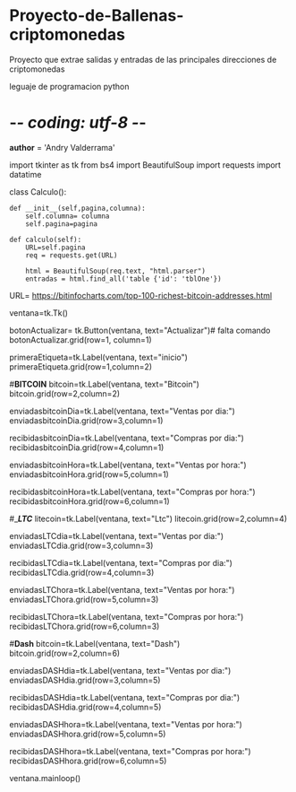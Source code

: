 # Proyecto-de-Ballenas-criptomonedas
Proyecto que extrae salidas y entradas de las principales direcciones de criptomonedas

leguaje de programacion python

# -*- coding: utf-8 -*-
__author__ = 'Andry Valderrama'

import tkinter as tk
from bs4 import BeautifulSoup
import requests
import datatime


class Calculo():
    
    def __init__(self,pagina,columna):
        self.columna= columna
        self.pagina=pagina
        
    def calculo(self):
        URL=self.pagina
        req = requests.get(URL)
        
        html = BeautifulSoup(req.text, "html.parser")
        entradas = html.find_all('table {'id': 'tblOne'})

URL= https://bitinfocharts.com/top-100-richest-bitcoin-addresses.html


ventana=tk.Tk()

botonActualizar= tk.Button(ventana, text="Actualizar")# falta comando
botonActualizar.grid(row=1, column=1)


primeraEtiqueta=tk.Label(ventana, text="inicio")
primeraEtiqueta.grid(row=1,column=2)

#__________________BITCOIN__________________
bitcoin=tk.Label(ventana, text="Bitcoin")
bitcoin.grid(row=2,column=2)

enviadasbitcoinDia=tk.Label(ventana, text="Ventas por dia:")
enviadasbitcoinDia.grid(row=3,column=1)

recibidasbitcoinDia=tk.Label(ventana, text="Compras por dia:")
recibidasbitcoinDia.grid(row=4,column=1)

enviadasbitcoinHora=tk.Label(ventana, text="Ventas por hora:")
enviadasbitcoinHora.grid(row=5,column=1)

recibidasbitcoinHora=tk.Label(ventana, text="Compras por hora:")
recibidasbitcoinHora.grid(row=6,column=1)


#____________________LTC___________________
litecoin=tk.Label(ventana, text="Ltc")
litecoin.grid(row=2,column=4)

enviadasLTCdia=tk.Label(ventana, text="Ventas por dia:")
enviadasLTCdia.grid(row=3,column=3)

recibidasLTCdia=tk.Label(ventana, text="Compras por dia:")
recibidasLTCdia.grid(row=4,column=3)

enviadasLTChora=tk.Label(ventana, text="Ventas por hora:")
enviadasLTChora.grid(row=5,column=3)

recibidasLTChora=tk.Label(ventana, text="Compras por hora:")
recibidasLTChora.grid(row=6,column=3)

#__________________Dash__________________
bitcoin=tk.Label(ventana, text="Dash")
bitcoin.grid(row=2,column=6)

enviadasDASHdia=tk.Label(ventana, text="Ventas por dia:")
enviadasDASHdia.grid(row=3,column=5)

recibidasDASHdia=tk.Label(ventana, text="Compras por dia:")
recibidasDASHdia.grid(row=4,column=5)

enviadasDASHhora=tk.Label(ventana, text="Ventas por hora:")
enviadasDASHhora.grid(row=5,column=5)

recibidasDASHhora=tk.Label(ventana, text="Compras por hora:")
recibidasDASHhora.grid(row=6,column=5)


ventana.mainloop()
